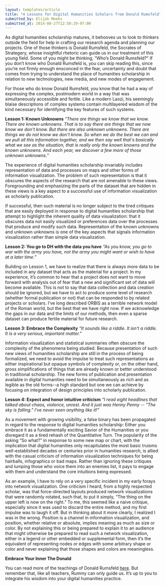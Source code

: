 ```yaml
---
layout: templates/article
title: "4 Lessons for Digital Humanities Scholars from Donald Rumsfeld"
submitted_by: Elijah Meeks
submitted_at: 2014-08-27T12:50:29-07:00
---
```


As digital humanities scholarship matures, it behooves us to look to thinkers outside the field for help in crafting our research agenda and planning our projects. One of those thinkers is Donald Rumsfeld, the Socrates of Strategery, whose insightful rhetoric can guide us in our treatment of this young field. Some of you might be thinking, “Who’s Donald Rumsfeld?” If you don’t know who Donald Rumsfeld is, you can skip reading this, since you’re not firmly enough ensconced in the fear, uncertainty and doubt that comes from trying to understand the place of humanities scholarship in relation to new technologies, new media, and new modes of engagement.



For those who do know Donald Rumsfeld, you know that he had a way of expressing the complex, postmodern world in a way that was simultaneously accessible and fertile. Like a modern Laozi, his seemingly blaise descriptions of complex systems contain multilayered wisdom of the kind necessary for identifying the key features of such systems.


**Lesson 1: Known Unknowns**
*“There are things we know that we know. There are known unknowns. That is to say there are things that we now know we don't know. But there are also unknown unknowns. There are things we do not know we don't know. So when we do the best we can and we pull all this information together, and we then say well that's basically what we see as the situation, that is really only the known knowns and the known unknowns. And each year, we discover a few more of those unknown unknowns.”*



The experience of digital humanities scholarship invariably includes representation of data and processes on maps and other forms of information visualization. The problem of such representation is that it obscures the aspects of the research that are not amenable to these views. Foregrounding and emphasizing the parts of the dataset that are hidden in these views is a key aspect to a successful use of information visualization as scholarly publication.



If successful, then such material is no longer subject to the tired critiques that are easily deployed in response to digital humanities scholarship that attempt to highlight the inherent quality of data visualization: that it obscures data not easily visualized or preferences data over the processes that produce and modify such data. Representation of the known unknowns and unknown unknowns is one of the key aspects that signals information visualization rather than simple data visualization.


**Lesson 2: You go to DH with the data you have**
*“As you know, you go to war with the army you have, not the army you might want or wish to have at a later time.”*



Building on Lesson 1, we have to realize that there is always more data to be included in any dataset that acts as the material for a project. In my experience, it’s common to hear that a project does not want to move forward with analysis out of fear that a new and significant set of data will become available. This is not to say that data collection and data creation should be ignored, but we have to act to produce some level of research (whether formal publication or not) that can be responded to by related projects or scholars. I’ve long described ORBIS as a terrible network model of the Roman world, but the best that we have right now. If we acknowledge the gaps in our data and the limits of our methods, then even a sparse dataset can produce fertile material for future research.


**Lesson 3: Embrace the Complexity**
*“It sounds like a riddle. It isn't a riddle. It is a very serious, important matter.”*



Information visualization and statistical summaries often obscure the complexity of the phenomena being studied. Because presentation of such new views of humanities scholarship are still in the process of being formalized, we need to avoid the impulse to treat such representations as either inspirational but opaque symbols of complexity or, on the other hand, gross simplifications of things that are already known or better understood in traditional scholarship. The new forms of publication and presentation available in digital humanities need to be simultaneously as rich and as legible as the old forms--a high standard but one we can achieve by focusing on integration of design principles into scholarly publication.


**Lesson 4: Expect and honor intuitive criticism**
*“I read eight headlines that talked about chaos, violence, unrest. And it just was Henny Penny -- "The sky is falling." I've never seen anything like it!”*



As a movement with growing visibility, a false binary has been propagated in regard to the response to digital humanities scholarship: Either you embrace it as a fundamentally exciting Savior of the Humanities or you disregard it as a tired rehash of the Quantitative Turn. The popularity of the asking “So what?” in response to some new map or chart, with the implication that digital humanities only recapitulates the most basic truisms well-established decades or centuries prior in humanities research, is allied with the casual criticism of information visualization techniques for being hairballs, infographics or bad maps. Rather than ignoring these critiques and lumping those who voice them into an enemies list, it pays to engage with them and understand the core intuitions being expressed.



As an example, I have to rely on a very specific incident in my early forays into network visualization. One criticism I heard, from a highly respected scholar, was that force-directed layouts produced network visualizations that were randomly rotated, such that, to put it simply, “The thing on the upper left is now on the right.” To me, this seemed like a naive critique, especially since it was used to discard the entire method, and my first impulse was to laugh it off. But in thinking about it more clearly, I realized I was in the wrong. Position is a channel in information visualization, and position, whether relative or absolute, implies meaning as much as size or color. By not explaining this or being prepared to explain it to an audience that might otherwise be prepared to read such a network visualization, either in a legend or other embedded or supplemental form, then it’s the equivalent of representing nodes or edges with some arbitrary shape or color and never explaining that those shapes and colors are meaningless.


**Embrace Your Inner The Donald**

You can read more of the teachings of Donald Rumsfeld [here](http://en.wikiquote.org/wiki/Donald_Rumsfeld). But remember that, like all teachers, Rummy can only guide us. It’s up to you to integrate his wisdom into your digital humanities practice.


